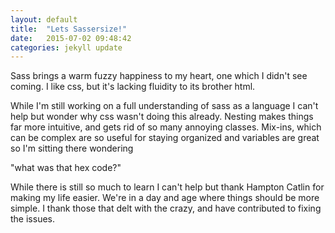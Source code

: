 ```yaml
---
layout: default
title:  "Lets Sassersize!"
date:   2015-07-02 09:48:42
categories: jekyll update
---
```


Sass brings a warm fuzzy happiness to my heart, one which I didn't see coming.
I like css, but it's lacking fluidity to its brother html.

While I'm still working on a full understanding of sass as a language
I can't help but wonder why css wasn't doing this already.
Nesting makes things far more intuitive, and gets rid of so many annoying classes.
Mix-ins, which can be complex are so useful for staying organized and variables are great so I'm sitting there wondering

"what was that hex code?"

While there is still so much to learn I can't help but thank
Hampton Catlin for making my life easier. We're in a day and age
where things should be more simple. I thank those that delt
with the crazy, and have contributed to fixing the issues.

